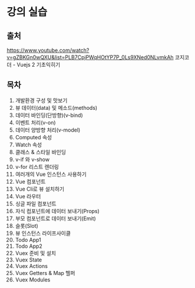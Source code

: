 # 강의 실습
## 출처
https://www.youtube.com/watch?v=gZBKGn0wQXU&list=PLB7CpjPWqHOtYP7P_0Ls9XNed0NLvmkAh
코지코더 - Vuejs 2 기초익히기
## 목차
1. 개발환경 구성 및 맛보기
2. 뷰 데이터(data) 및 메소드(methods)
3. 데이터 바인딩(단방향)(v-bind)
4. 이벤트 처리(v-on)
5. 데이터 양방향 처리(v-model)
6. Computed 속성
7. Watch 속성
8. 클래스 & 스타일 바인딩
9. v-if 와 v-show
10. v-for 리스트 렌더링
11. 여러개의 Vue 인스턴스 사용하기
12. Vue 컴포넌트
13. Vue Cli로 뷰 설치하기
14. Vue 라우터
15. 싱글 파일 컴포넌트
16. 자식 컴포넌트에 데이터 보내기(Props)
17. 부모 컴포넌트로 데이터 보내기(Emit)
18. 슬롯(Slot)
19. 뷰 인스턴스 라이프사이클
20. Todo App1
21. Todo App2
22. Vuex 준비 및 설치
23. Vuex State
24. Vuex Actions
25. Vuex Getters & Map 헬퍼
26. Vuex Modules
